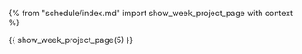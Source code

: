 {% from "schedule/index.md" import show_week_project_page with context %}

{{ show_week_project_page(5) }}
